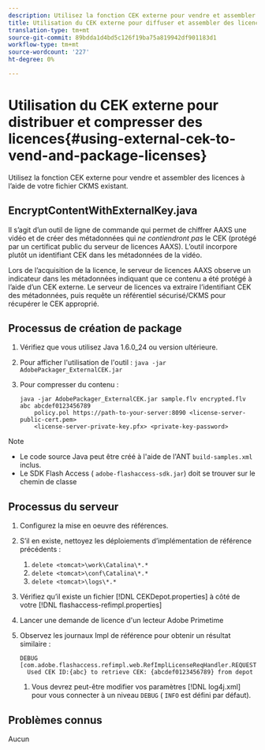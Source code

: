 ```yaml
---
description: Utilisez la fonction CEK externe pour vendre et assembler des licences à l’aide de votre fichier CKMS existant.
title: Utilisation du CEK externe pour diffuser et assembler des licences
translation-type: tm+mt
source-git-commit: 89bdda1d4bd5c126f19ba75a819942df901183d1
workflow-type: tm+mt
source-wordcount: '227'
ht-degree: 0%

---
```



# Utilisation du CEK externe pour distribuer et compresser des licences{#using-external-cek-to-vend-and-package-licenses}

Utilisez la fonction CEK externe pour vendre et assembler des licences à l’aide de votre fichier CKMS existant.

## EncryptContentWithExternalKey.java

Il s’agit d’un outil de ligne de commande qui permet de chiffrer AAXS une vidéo et de créer des métadonnées qui *ne contiendront pas* le CEK (protégé par un certificat public du serveur de licences AAXS). L’outil incorpore plutôt un identifiant CEK dans les métadonnées de la vidéo.

Lors de l’acquisition de la licence, le serveur de licences AAXS observe un indicateur dans les métadonnées indiquant que ce contenu a été protégé à l’aide d’un CEK externe. Le serveur de licences va extraire l’identifiant CEK des métadonnées, puis requête un référentiel sécurisé/CKMS pour récupérer le CEK approprié.

## Processus de création de package

1. Vérifiez que vous utilisez Java 1.6.0_24 ou version ultérieure.
1. Pour afficher l&#39;utilisation de l&#39;outil : `java -jar AdobePackager_ExternalCEK.jar`
1. Pour compresser du contenu :

   ```
   java -jar AdobePackager_ExternalCEK.jar sample.flv encrypted.flv abc abcdef0123456789 
       policy.pol https://path-to-your-server:8090 <license-server-public-cert.pem> 
       <license-server-private-key.pfx> <private-key-password>
   ```

>[!NOTE]
>
>* Le code source Java peut être créé à l&#39;aide de l&#39;ANT `build-samples.xml` inclus.
>* Le SDK Flash Access ( `adobe-flashaccess-sdk.jar`) doit se trouver sur le chemin de classe

>



## Processus du serveur

1. Configurez la mise en oeuvre des références.
1. S’il en existe, nettoyez les déploiements d’implémentation de référence précédents :

   1. `delete <tomcat>\work\Catalina\*.*`
   1. `delete <tomcat>\conf\Catalina\*.*`
   1. `delete <tomcat>\logs\*.*`

1. Vérifiez qu’il existe un fichier [!DNL CEKDepot.properties] à côté de votre [!DNL flashaccess-refimpl.properties]

1. Lancer une demande de licence d&#39;un lecteur Adobe Primetime
1. Observez les journaux Impl de référence pour obtenir un résultat similaire :

   ```
   DEBUG [com.adobe.flashaccess.refimpl.web.RefImplLicenseReqHandler.REQUESTS] 
     Used CEK ID:{abc} to retrieve CEK: {abcdef0123456789} from depot
   ```

   1. Vous devrez peut-être modifier vos paramètres [!DNL log4j.xml] pour vous connecter à un niveau `DEBUG` ( `INFO` est défini par défaut).

## Problèmes connus

Aucun
